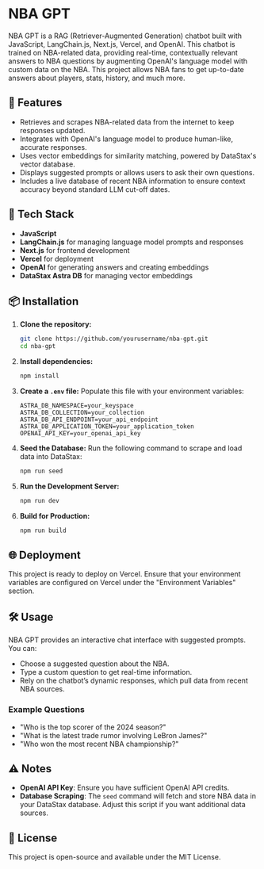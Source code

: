 # NBA GPT

NBA GPT is a RAG (Retriever-Augmented Generation) chatbot built with JavaScript, LangChain.js, Next.js, Vercel, and OpenAI. This chatbot is trained on NBA-related data, providing real-time, contextually relevant answers to NBA questions by augmenting OpenAI's language model with custom data on the NBA. This project allows NBA fans to get up-to-date answers about players, stats, history, and much more.

## 🏀 Features

- Retrieves and scrapes NBA-related data from the internet to keep responses updated.
- Integrates with OpenAI's language model to produce human-like, accurate responses.
- Uses vector embeddings for similarity matching, powered by DataStax's vector database.
- Displays suggested prompts or allows users to ask their own questions.
- Includes a live database of recent NBA information to ensure context accuracy beyond standard LLM cut-off dates.

## 🚀 Tech Stack

- **JavaScript**
- **LangChain.js** for managing language model prompts and responses
- **Next.js** for frontend development
- **Vercel** for deployment
- **OpenAI** for generating answers and creating embeddings
- **DataStax Astra DB** for managing vector embeddings

## 📦 Installation

1. **Clone the repository:**
   ```bash
   git clone https://github.com/yourusername/nba-gpt.git
   cd nba-gpt
   ```

2. **Install dependencies:**
   ```bash
   npm install
   ```

3. **Create a `.env` file:**
   Populate this file with your environment variables:
   ```plaintext
   ASTRA_DB_NAMESPACE=your_keyspace
   ASTRA_DB_COLLECTION=your_collection
   ASTRA_DB_API_ENDPOINT=your_api_endpoint
   ASTRA_DB_APPLICATION_TOKEN=your_application_token
   OPENAI_API_KEY=your_openai_api_key
   ```

4. **Seed the Database:**
   Run the following command to scrape and load data into DataStax:
   ```bash
   npm run seed
   ```

5. **Run the Development Server:**
   ```bash
   npm run dev
   ```

6. **Build for Production:**
   ```bash
   npm run build
   ```

## 🌐 Deployment

This project is ready to deploy on Vercel. Ensure that your environment variables are configured on Vercel under the "Environment Variables" section.

## 🛠️ Usage

NBA GPT provides an interactive chat interface with suggested prompts. You can:
- Choose a suggested question about the NBA.
- Type a custom question to get real-time information.
- Rely on the chatbot’s dynamic responses, which pull data from recent NBA sources.

### Example Questions

- "Who is the top scorer of the 2024 season?"
- "What is the latest trade rumor involving LeBron James?"
- "Who won the most recent NBA championship?"

## ⚠️ Notes

- **OpenAI API Key**: Ensure you have sufficient OpenAI API credits.
- **Database Scraping**: The `seed` command will fetch and store NBA data in your DataStax database. Adjust this script if you want additional data sources.

## 📜 License

This project is open-source and available under the MIT License.

